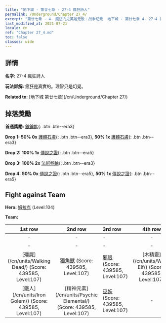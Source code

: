 ```yaml
---
title: "地下城 - 第廿七章 - 27-4 瘋狂詩人"
permalink: /Underground/Chapter 27_4/
excerpt: "第廿七章 - 4. 魔法门之英雄无敌：战争纪元  地下城 - 第廿七章_4. 27-4 瘋狂詩人"
last_modified_at: 2021-07-21
locale: cn
ref: "Chapter 27_4.md"
toc: false
classes: wide
---
```


## 詳情

 **名字:** 27-4 瘋狂詩人

 **玩法詳解:**       瘋狂是真實的。理智只是幻覺。

 **Related to:** [地下城 第廿七章](/cn/Underground/Chapter 27/)

## 掉落獎勵

 **首通獎勵:** [銀鑰匙](/cn/Items/con_693/){: .btn .btn--era3}

 **Drop 1:** **50% 0x** [護體石膚](/cn/Items/her_452/){: .btn .btn--era3}, **50% 1x** [護體石膚](/cn/Items/her_452/){: .btn .btn--era3}

 **Drop 2:** **100% 1x** [傳說之證](/cn/Items/mat_102/){: .btn .btn--era5}

 **Drop 3:** **100% 2x** [法術卷軸](/cn/Items/con_694/){: .btn .btn--era3}

 **Drop 4:** **50% 0x** [傳說之證](/cn/Items/mat_95/){: .btn .btn--era5}, **50% 1x** [傳說之證](/cn/Items/mat_95/){: .btn .btn--era5}


## Fight against Team
 **Hero:** [姆拉克](/cn/heroes/Mullich/) (Level:104)

 **Team:**


  | 1st row | 2nd row | 3rd row | 4th row |
  |:----:|:----:|:----|:----:|
  | - | - | - | - |
  | - | - | - | - |
  | [殭屍](/cn/units/Walking Dead/) (Score: 439585, Level:107)  | [獨角獸](/cn/units/Unicorn/) (Score: 439585, Level:107)  | [邪眼](/cn/units/Beholder/) (Score: 439585, Level:107)  | [木精靈](/cn/units/Wood Elf/) (Score: 439585, Level:107)  |
  | [鐵人](/cn/units/Iron Golem/) (Score: 439585, Level:107)  | [精神元素](/cn/units/Psychic Elemental/) (Score: 439585, Level:107)  | [巫妖](/cn/units/Lich/) (Score: 439585, Level:107)  | - |


